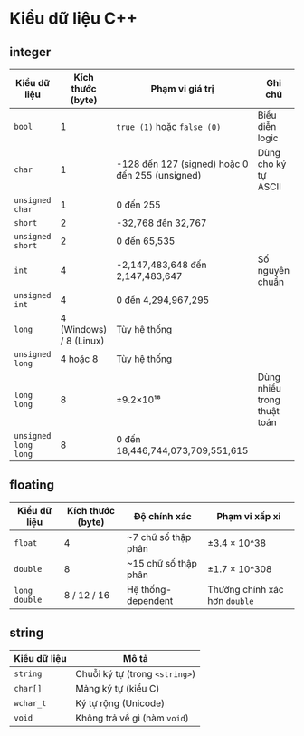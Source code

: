 # Kiểu dữ liệu C++

## integer

| Kiểu dữ liệu         | Kích thước (byte)       | Phạm vi giá trị                                 | Ghi chú                     |
| -------------------- | ----------------------- | ----------------------------------------------- | --------------------------- |
| `bool`               | 1                       | `true (1)` hoặc `false (0)`                     | Biểu diễn logic             |
| `char`               | 1                       | -128 đến 127 (signed) hoặc 0 đến 255 (unsigned) | Dùng cho ký tự ASCII        |
| `unsigned char`      | 1                       | 0 đến 255                                       |                             |
| `short`              | 2                       | -32,768 đến 32,767                              |                             |
| `unsigned short`     | 2                       | 0 đến 65,535                                    |                             |
| `int`                | 4                       | -2,147,483,648 đến 2,147,483,647                | Số nguyên chuẩn             |
| `unsigned int`       | 4                       | 0 đến 4,294,967,295                             |                             |
| `long`               | 4 (Windows) / 8 (Linux) | Tùy hệ thống                                    |                             |
| `unsigned long`      | 4 hoặc 8                | Tùy hệ thống                                    |                             |
| `long long`          | 8                       | ±9.2×10¹⁸                                       | Dùng nhiều trong thuật toán |
| `unsigned long long` | 8                       | 0 đến 18,446,744,073,709,551,615                |                             |


## floating

| Kiểu dữ liệu  | Kích thước (byte) | Độ chính xác          | Phạm vi xấp xỉ                |
| ------------- | ----------------- | --------------------- | ----------------------------- |
| `float`       | 4                 | \~7 chữ số thập phân  | ±3.4 × 10^38                  |
| `double`      | 8                 | \~15 chữ số thập phân | ±1.7 × 10^308                 |
| `long double` | 8 / 12 / 16       | Hệ thống-dependent    | Thường chính xác hơn `double` |

## string

| Kiểu dữ liệu | Mô tả                          |
| ------------ | ------------------------------ |
| `string`     | Chuỗi ký tự (trong `<string>`) |
| `char[]`     | Mảng ký tự (kiểu C)            |
| `wchar_t`    | Ký tự rộng (Unicode)           |
| `void`       | Không trả về gì (hàm `void`)   |
